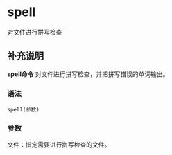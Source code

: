 spell
===

对文件进行拼写检查

## 补充说明

**spell命令** 对文件进行拼写检查，并把拼写错误的单词输出。

### 语法  

```shell
spell(参数)
```

### 参数  

文件：指定需要进行拼写检查的文件。


<!-- Linux命令行搜索引擎：https://jaywcjlove.github.io/linux-command/ -->